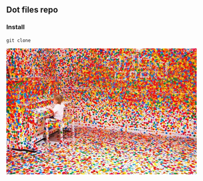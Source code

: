 ## Dot files repo

### Install

``` 
git clone 
```



![alt Dumb image ref is broken!!!](https://github.com/kraven-daemon/gp-content/blob/master/imgs/dots_800x531_2021-12-29.jpg?raw=true)
